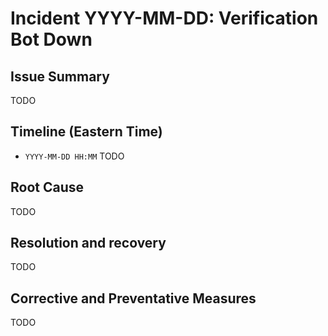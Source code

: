# Incident YYYY-MM-DD: Verification Bot Down

## Issue Summary
TODO

## Timeline (Eastern Time)
- `YYYY-MM-DD HH:MM` TODO

## Root Cause
TODO

## Resolution and recovery
TODO

## Corrective and Preventative Measures
TODO
